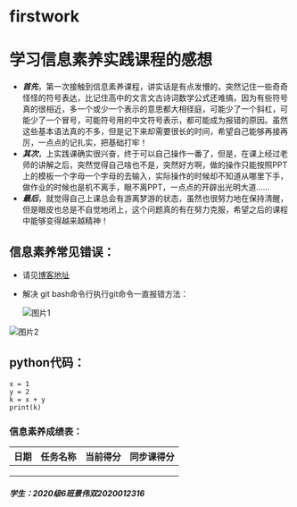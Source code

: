 

# firstwork 

# 学习信息素养实践课程的感想

- ***首先***，第一次接触到信息素养课程，讲实话是有点发懵的，突然记住一些奇奇怪怪的符号表达，比记住高中的文言文古诗词数学公式还难搞，因为有些符号真的很相近，多一个或少一个表示的意思都大相径庭，可能少了一个斜杠，可能少了一个冒号，可能符号用的中文符号表示，都可能成为报错的原因。虽然这些基本语法真的不多，但是记下来却需要很长的时间，希望自己能够再接再厉，一点点的记扎实，把基础打牢！
- ***其次***，上实践课确实很兴奋，终于可以自己操作一番了，但是，在课上经过老师的讲解之后，突然觉得自己啥也不是，突然好方啊，做的操作只能按照PPT上的模板一个字母一个字母的去输入，实际操作的时候却不知道从哪里下手，做作业的时候也是机不离手，眼不离PPT，一点点的开辟出光明大道……
- ***最后***，就觉得自己上课总会有游离梦游的状态，虽然也很努力地在保持清醒，但是眼皮也总是不自觉地闭上，这个问题真的有在努力克服，希望之后的课程中能够变得越来越精神！

## 信息素养常见错误：

+ 请见[博客地址](https://blog.csdn.net/qq_41850194/article/details/79786037)

+ 解决 git bash命令行执行git命令一直报错方法：

  ![图片1](https://img2020.cnblogs.com/blog/1603899/202005/1603899-20200521160219716-1759271142.png)

  

![图片2](https://img2020.cnblogs.com/blog/1603899/202005/1603899-20200521160212259-1015123909.png)



## python代码：

```
x = 1
y = 2
k = x + y
print(k)
```

### 信息素养成绩表：

| 日期 | 任务名称 | 当前得分 | 同步课得分 |
| ---- | -------- | -------- | ---------- |
|      |          |          |            |
|      |          |          |            |
|      |          |          |            |

##### 学生：2020级6班景伟双2020012316



